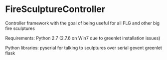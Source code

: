 FireSculptureController
=======================

Controller framework with the goal of being useful for all FLG and other big fire sculptures

Requirements:
Python 2.7 (2.7.6 on Win7 due to greenlet installation issues)

Python libraries:
  pyserial for talking to sculptures over serial
  gevent
  greenlet
  flask
